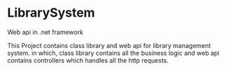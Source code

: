 # LibrarySystem
Web api in .net framework

This Project contains class library and web api for library management system.
in which, class library contains all the business logic
and web api contains controllers which handles all the http requests.
